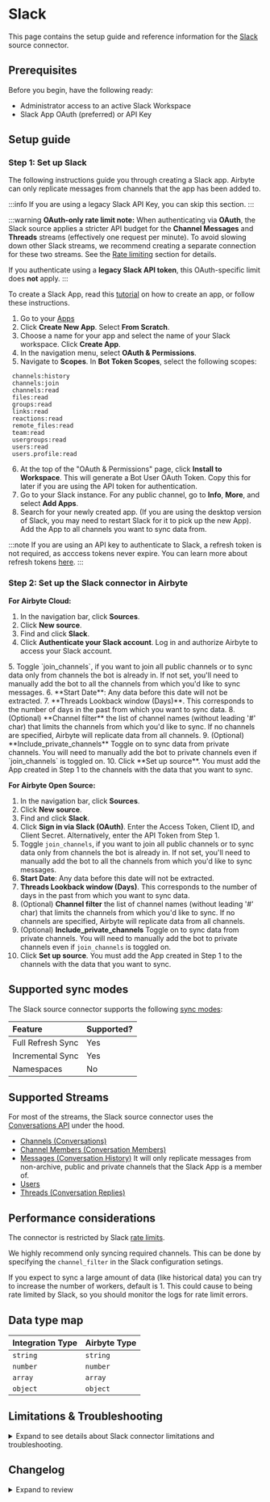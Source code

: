 # Slack

<HideInUI>

This page contains the setup guide and reference information for the [Slack](https://www.slack.com) source connector.

</HideInUI>

## Prerequisites

Before you begin, have the following ready: 

- Administrator access to an active Slack Workspace
- Slack App OAuth (preferred) or API Key

## Setup guide

### Step 1: Set up Slack

The following instructions guide you through creating a Slack app. Airbyte can only replicate messages from channels that the app has been added to.

:::info
If you are using a legacy Slack API Key, you can skip this section.
:::

:::warning
**OAuth-only rate limit note:** When authenticating via **OAuth**, the Slack source applies a stricter API budget for the **Channel Messages** and **Threads** streams (effectively one request per minute). To avoid slowing down other Slack streams, we recommend creating a separate connection for these two streams. See the [Rate limiting](#rate-limiting) section for details.

If you authenticate using a **legacy Slack API token**, this OAuth-specific limit does **not** apply.
:::

To create a Slack App, read this [tutorial](https://api.slack.com/tutorials/tracks/getting-a-token) on how to create an app, or follow these instructions. 

1. Go to your [Apps](https://api.slack.com/apps)
2. Click **Create New App**. Select **From Scratch**.
3. Choose a name for your app and select the name of your Slack workspace. Click **Create App**. 
4. In the navigation menu, select **OAuth & Permissions**.
5. Navigate to **Scopes**. In **Bot Token Scopes**, select the following scopes: 

```
 channels:history
 channels:join
 channels:read
 files:read
 groups:read
 links:read
 reactions:read
 remote_files:read
 team:read
 usergroups:read
 users:read
 users.profile:read
```

6. At the top of the "OAuth & Permissions" page, click **Install to Workspace**. This will generate a Bot User OAuth Token. Copy this for later if you are using the API token for authentication.
7. Go to your Slack instance. For any public channel, go to **Info**, **More**, and select **Add Apps**. 
8. Search for your newly created app. (If you are using the desktop version of Slack, you may need to restart Slack for it to pick up the new App). Add the App to all channels you want to sync data from.

:::note
If you are using an API key to authenticate to Slack, a refresh token is not required, as acccess tokens never expire. You can learn more about refresh tokens [here](https://api.slack.com/authentication/rotation).
:::

### Step 2: Set up the Slack connector in Airbyte

<!-- env:cloud -->

**For Airbyte Cloud:**

1. In the navigation bar, click **Sources**. 
2. Click **New source**.
3. Find and click **Slack**.
4. Click **Authenticate your Slack account**. Log in and authorize Airbyte to access your Slack account.
<FieldAnchor field="join_channels">
5. Toggle `join_channels`, if you want to join all public channels or to sync data only from channels the bot is already in. If not set, you'll need to manually add the bot to all the channels from which you'd like to sync messages.
</FieldAnchor>
<FieldAnchor field="start_date">
6. **Start Date**: Any data before this date will not be extracted.
</FieldAnchor>
<FieldAnchor field="lookback_window">
7. **Threads Lookback window (Days)**. This corresponds to the number of days in the past from which you want to sync data.
</FieldAnchor>
<FieldAnchor field="include_private_channels">
8. (Optional) **Channel filter** the list of channel names (without leading '#' char) that limits the channels from which you'd like to sync. If no channels are specified, Airbyte will replicate data from all channels.
</FieldAnchor>
<FieldAnchor field="include_private_channels">
9. (Optional) **Include_private_channels** Toggle on to sync data from private channels. You will need to manually add the bot to private channels even if `join_channels` is toggled on.
</FieldAnchor>
10. Click **Set up source**. You must add the App created in Step 1 to the channels with the data that you want to sync.
<!-- /env:cloud -->

<!-- env:oss -->

**For Airbyte Open Source:**

1. In the navigation bar, click **Sources**. 
2. Click **New source**.
3. Find and click **Slack**.
4. Click **Sign in via Slack (OAuth)**. Enter the Access Token, Client ID, and Client Secret. Alternatively, enter the API Token from Step 1.
5. Toggle `join_channels`, if you want to join all public channels or to sync data only from channels the bot is already in. If not set, you'll need to manually add the bot to all the channels from which you'd like to sync messages.
6. **Start Date**: Any data before this date will not be extracted.
7. **Threads Lookback window (Days)**. This corresponds to the number of days in the past from which you want to sync data.
8. (Optional) **Channel filter** the list of channel names (without leading '#' char) that limits the channels from which you'd like to sync. If no channels are specified, Airbyte will replicate data from all channels.
9. (Optional) **Include_private_channels** Toggle on to sync data from private channels. You will need to manually add the bot to private channels even if `join_channels` is toggled on.
10. Click **Set up source**. You must add the App created in Step 1 to the channels with the data that you want to sync.
<!-- /env:oss -->

<HideInUI>

## Supported sync modes

The Slack source connector supports the following [sync modes](https://docs.airbyte.com/cloud/core-concepts#connection-sync-modes):

| Feature           | Supported? |
| :---------------- | :--------- |
| Full Refresh Sync | Yes        |
| Incremental Sync  | Yes        |
| Namespaces        | No         |

## Supported Streams

For most of the streams, the Slack source connector uses the [Conversations API](https://api.slack.com/docs/conversations-api) under the hood.

- [Channels \(Conversations\)](https://api.slack.com/methods/conversations.list)
- [Channel Members \(Conversation Members\)](https://api.slack.com/methods/conversations.members)
- [Messages \(Conversation History\)](https://api.slack.com/methods/conversations.history) It will only replicate messages from non-archive, public and private channels that the Slack App is a member of.
- [Users](https://api.slack.com/methods/users.list)
- [Threads \(Conversation Replies\)](https://api.slack.com/methods/conversations.replies)

## Performance considerations

The connector is restricted by Slack [rate limits](https://api.slack.com/docs/rate-limits).

We highly recommend only syncing required channels. This can be done by specifying the `channel_filter` in the Slack configuration setings.

If you expect to sync a large amount of data (like historical data) you can try to increase the number of workers, default is 1. This could cause to being rate limited by Slack, so you should monitor the logs for rate limit errors.

## Data type map

| Integration Type | Airbyte Type |
| :--------------- | :----------- |
| `string`         | `string`     |
| `number`         | `number`     |
| `array`          | `array`      |
| `object`         | `object`     |

## Limitations & Troubleshooting

<details>
<summary>
Expand to see details about Slack connector limitations and troubleshooting.
</summary>

### Connector limitations

#### Rate limiting

Slack has [rate limit restrictions](https://api.slack.com/docs/rate-limits).

###### Rate Limits for Channel Messages and Threads streams: 

**OAuth authentication:** For apps authenticated via OAuth, the connector enforces a stricter budget on:
- [`conversations.replies`](https://api.slack.com/methods/conversations.replies)
- [`conversations.history`](https://api.slack.com/methods/conversations.history)

These two streams are effectively limited to **one request per minute**. Consider creating a **separate connection** for them so other streams (Users, Channels, Channel Members, etc.) are not slowed down.

**Legacy API token authentication:** When using a legacy Slack API token, this OAuth-specific one-per-minute policy does **not** apply; only Slack’s general rate limits apply.

### Troubleshooting

- Check out common troubleshooting issues for the Slack source connector on our Airbyte Forum [here](https://github.com/airbytehq/airbyte/discussions).


</details>

</HideInUI>


## Changelog

<details>
  <summary>Expand to review</summary>

| Version    | Date       | Pull Request                                             | Subject                                                                                                                                                                |
|:-----------|:-----------|:---------------------------------------------------------|:-----------------------------------------------------------------------------------------------------------------------------------------------------------------------|
| 3.1.7 | 2025-10-29 | [68772](https://github.com/airbytehq/airbyte/pull/68772) | Update dependencies |
| 3.1.6 | 2025-10-21 | [68282](https://github.com/airbytehq/airbyte/pull/68282) | Update dependencies |
| 3.1.5 | 2025-10-14 | [67767](https://github.com/airbytehq/airbyte/pull/67767) | Update dependencies |
| 3.1.4 | 2025-10-07 | [67449](https://github.com/airbytehq/airbyte/pull/67449) | Update dependencies |
| 3.1.3 | 2025-10-06 | [67084](https://github.com/airbytehq/airbyte/pull/67084) | Update dependencies |
| 3.1.2 | 2025-09-30 | [66566](https://github.com/airbytehq/airbyte/pull/66566) | Update to CDK v7 |
| 3.1.1 | 2025-09-24 | [66640](https://github.com/airbytehq/airbyte/pull/66640) | Update dependencies |
| 3.1.0 | 2025-09-18 | [66501](https://github.com/airbytehq/airbyte/pull/66501) | Promoting release candidate 3.1.0-rc.1 to a main version. |
| 3.1.0-rc.1 | 2025-09-10 | [64160](https://github.com/airbytehq/airbyte/pull/64160) | Migrate to manifest-only.                                                                                                                                              |
| 3.0.0      | 2025-09-10 | [65937](https://github.com/airbytehq/airbyte/pull/65937) | Add migration guide for missing state issue                                                                                                                            |
| 2.2.0      | 2025-09-10 | [66155](https://github.com/airbytehq/airbyte/pull/66155) | Promoting release candidate 2.2.0-rc.7 to a main version.                                                                                                              |
| 2.2.0-rc.7 | 2025-08-21 | [65132](https://github.com/airbytehq/airbyte/pull/65132) | Update API budget to depend on auth method (rate limits apply only with OAuth).                                                                                        |
| 2.2.0-rc.6 | 2025-08-14 | [64553](https://github.com/airbytehq/airbyte/pull/64553) | Add API budget for Threads and Channel Messages streams.                                                                                                               |
| 2.2.0-rc.5 | 2025-08-06 | [64530](https://github.com/airbytehq/airbyte/pull/64530) | Set use_cache = true for Channels and Channel Messages streams.                                                                                                        |
| 2.2.0-rc.4 | 2025-08-04 | [64486](https://github.com/airbytehq/airbyte/pull/64486) | Add backoff strategy for Channels stream.                                                                                                                              |
| 2.2.0-rc.3 | 2025-07-29 | [64107](https://github.com/airbytehq/airbyte/pull/64107) | Add custom partition router.                                                                                                                                           |
| 2.2.0-rc.2 | 2025-07-23 | [63732](https://github.com/airbytehq/airbyte/pull/63732) | Enable progressive rollout.                                                                                                                                            |
| 2.2.0-rc.1 | 2025-07-23 | [63278](https://github.com/airbytehq/airbyte/pull/63278) | Migrate Threads stream to manifest.                                                                                                                                    |
| 2.1.0      | 2025-07-11 | [62930](https://github.com/airbytehq/airbyte/pull/62930) | Promoting release candidate 2.1.0-rc.1 to a main version.                                                                                                              |
| 2.1.0-rc.1 | 2025-07-07 | [62110](https://github.com/airbytehq/airbyte/pull/62110) | Bump cdk v6                                                                                                                                                            |
| 2.0.2      | 2025-07-05 | [62709](https://github.com/airbytehq/airbyte/pull/62709) | Update dependencies                                                                                                                                                    |
| 2.0.1      | 2025-06-28 | [51965](https://github.com/airbytehq/airbyte/pull/51965) | Update dependencies                                                                                                                                                    |
| 2.0.0      | 2025-06-25 | [62055](https://github.com/airbytehq/airbyte/pull/62055) | Add breaking change notification for migrating to the new Slack Marketplace application to retain higher rate limits.                                                  |
| 1.3.2      | 2025-01-11 | [43812](https://github.com/airbytehq/airbyte/pull/43812) | Starting with this version, the Docker image is now rootless. Please note that this and future versions will not be compatible with Airbyte versions earlier than 0.64 |
| 1.3.1      | 2024-07-24 | [42485](https://github.com/airbytehq/airbyte/pull/42485) | Fix MRO error for `IncrementalMessageStream`                                                                                                                           |
| 1.3.0      | 2024-07-17 | [41994](https://github.com/airbytehq/airbyte/pull/41994) | Migrate to CDK v3.5.1                                                                                                                                                  |
| 1.2.0      | 2024-07-16 | [41970](https://github.com/airbytehq/airbyte/pull/41970) | Migrate to CDK v2.4.0                                                                                                                                                  |
| 1.1.13     | 2024-07-13 | [41863](https://github.com/airbytehq/airbyte/pull/41863) | Update dependencies                                                                                                                                                    |
| 1.1.12     | 2024-07-10 | [41485](https://github.com/airbytehq/airbyte/pull/41485) | Update dependencies                                                                                                                                                    |
| 1.1.11     | 2024-07-09 | [41231](https://github.com/airbytehq/airbyte/pull/41231) | Update dependencies                                                                                                                                                    |
| 1.1.10     | 2024-07-06 | [40839](https://github.com/airbytehq/airbyte/pull/40839) | Update dependencies                                                                                                                                                    |
| 1.1.9      | 2024-06-25 | [40347](https://github.com/airbytehq/airbyte/pull/40347) | Update dependencies                                                                                                                                                    |
| 1.1.8      | 2024-06-22 | [40166](https://github.com/airbytehq/airbyte/pull/40166) | Update dependencies                                                                                                                                                    |
| 1.1.7      | 2025-06-14 | [39343](https://github.com/airbytehq/airbyte/pull/39343) | Update state handling for `threads` Python stream                                                                                                                      |
| 1.1.6      | 2024-06-12 | [39132](https://github.com/airbytehq/airbyte/pull/39416) | Respect `include_private_channels` option in `threads` stream                                                                                                          |
| 1.1.5      | 2024-06-10 | [39132](https://github.com/airbytehq/airbyte/pull/39132) | Convert string state to float for `threads` stream                                                                                                                     |
| 1.1.4      | 2024-06-06 | [39271](https://github.com/airbytehq/airbyte/pull/39271) | [autopull] Upgrade base image to v1.2.2                                                                                                                                |
| 1.1.3      | 2024-06-05 | [39121](https://github.com/airbytehq/airbyte/pull/39121) | Change cursor format for `channel_messages` stream to `%s_as_float`                                                                                                    |
| 1.1.2      | 2024-05-23 | [38619](https://github.com/airbytehq/airbyte/pull/38619) | Fix cursor granularity for the `channel_messages` stream                                                                                                               |
| 1.1.1      | 2024-05-02 | [36661](https://github.com/airbytehq/airbyte/pull/36661) | Schema descriptions                                                                                                                                                    |
| 1.1.0      | 2024-04-18 | [37332](https://github.com/airbytehq/airbyte/pull/37332) | Add the capability to sync from private channels                                                                                                                       |
| 1.0.0      | 2024-04-02 | [35477](https://github.com/airbytehq/airbyte/pull/35477) | Migration to low-code CDK                                                                                                                                              |
| 0.4.1      | 2024-03-27 | [36579](https://github.com/airbytehq/airbyte/pull/36579) | Upgrade airbyte-cdk version to emit record counts as floats                                                                                                            |
| 0.4.0      | 2024-03-19 | [36267](https://github.com/airbytehq/airbyte/pull/36267) | Pin airbyte-cdk version to `^0`                                                                                                                                        |
| 0.3.9      | 2024-02-12 | [35157](https://github.com/airbytehq/airbyte/pull/35157) | Manage dependencies with Poetry                                                                                                                                        |
| 0.3.8      | 2024-02-09 | [35131](https://github.com/airbytehq/airbyte/pull/35131) | Fixed the issue when `schema discovery` fails with `502` due to the platform timeout                                                                                   |
| 0.3.7      | 2024-01-10 | [1234](https://github.com/airbytehq/airbyte/pull/1234)   | Prepare for airbyte-lib                                                                                                                                                |
| 0.3.6      | 2023-11-21 | [32707](https://github.com/airbytehq/airbyte/pull/32707) | Threads: do not use client-side record filtering                                                                                                                       |
| 0.3.5      | 2023-10-19 | [31599](https://github.com/airbytehq/airbyte/pull/31599) | Base image migration: remove Dockerfile and use the python-connector-base image                                                                                        |
| 0.3.4      | 2023-10-06 | [31134](https://github.com/airbytehq/airbyte/pull/31134) | Update CDK and remove non iterable return from records                                                                                                                 |
| 0.3.3      | 2023-09-28 | [30580](https://github.com/airbytehq/airbyte/pull/30580) | Add `bot_id` field to threads schema                                                                                                                                   |
| 0.3.2      | 2023-09-20 | [30613](https://github.com/airbytehq/airbyte/pull/30613) | Set default value for channel_filters during discover                                                                                                                  |
| 0.3.1      | 2023-09-19 | [30570](https://github.com/airbytehq/airbyte/pull/30570) | Use default availability strategy                                                                                                                                      |
| 0.3.0      | 2023-09-18 | [30521](https://github.com/airbytehq/airbyte/pull/30521) | Add unexpected fields to streams `channel_messages`, `channels`, `threads`, `users`                                                                                    |
| 0.2.0      | 2023-05-24 | [26497](https://github.com/airbytehq/airbyte/pull/26497) | Fixed `lookback window` value limitations                                                                                                                              |
| 0.1.26     | 2023-05-17 | [26186](https://github.com/airbytehq/airbyte/pull/26186) | Limited the `lookback window` range for input configuration                                                                                                            |
| 0.1.25     | 2023-03-20 | [22889](https://github.com/airbytehq/airbyte/pull/22889) | Specified date formatting in specification                                                                                                                             |
| 0.1.24     | 2023-03-20 | [24126](https://github.com/airbytehq/airbyte/pull/24126) | Increase page size to 1000                                                                                                                                             |
| 0.1.23     | 2023-02-21 | [21907](https://github.com/airbytehq/airbyte/pull/21907) | Do not join channels that not gonna be synced                                                                                                                          |
| 0.1.22     | 2023-01-27 | [22022](https://github.com/airbytehq/airbyte/pull/22022) | Set `AvailabilityStrategy` for streams explicitly to `None`                                                                                                            |
| 0.1.21     | 2023-01-12 | [21321](https://github.com/airbytehq/airbyte/pull/21321) | Retry Timeout error                                                                                                                                                    |
| 0.1.20     | 2022-12-21 | [20767](https://github.com/airbytehq/airbyte/pull/20767) | Update schema                                                                                                                                                          |
| 0.1.19     | 2022-12-01 | [19970](https://github.com/airbytehq/airbyte/pull/19970) | Remove OAuth2.0 broken `refresh_token` support                                                                                                                         |
| 0.1.18     | 2022-09-28 | [17315](https://github.com/airbytehq/airbyte/pull/17315) | Always install latest version of Airbyte CDK                                                                                                                           |
| 0.1.17     | 2022-08-28 | [16085](https://github.com/airbytehq/airbyte/pull/16085) | Increase unit test coverage                                                                                                                                            |
| 0.1.16     | 2022-08-28 | [16050](https://github.com/airbytehq/airbyte/pull/16050) | Fix SATs                                                                                                                                                               |
| 0.1.15     | 2022-03-31 | [11613](https://github.com/airbytehq/airbyte/pull/11613) | Add 'channel_filter' config and improve performance                                                                                                                    |
| 0.1.14     | 2022-01-26 | [9575](https://github.com/airbytehq/airbyte/pull/9575)   | Correct schema                                                                                                                                                         |
| 0.1.13     | 2021-11-08 | [7499](https://github.com/airbytehq/airbyte/pull/7499)   | Remove base-python dependencies                                                                                                                                        |
| 0.1.12     | 2021-10-07 | [6570](https://github.com/airbytehq/airbyte/pull/6570)   | Implement OAuth support with OAuth authenticator                                                                                                                       |
| 0.1.11     | 2021-08-27 | [5830](https://github.com/airbytehq/airbyte/pull/5830)   | Fix sync operations hang forever issue                                                                                                                                 |
| 0.1.10     | 2021-08-27 | [5697](https://github.com/airbytehq/airbyte/pull/5697)   | Fix max retries issue                                                                                                                                                  |
| 0.1.9      | 2021-07-20 | [4860](https://github.com/airbytehq/airbyte/pull/4860)   | Fix reading threads issue                                                                                                                                              |
| 0.1.8      | 2021-07-14 | [4683](https://github.com/airbytehq/airbyte/pull/4683)   | Add float_ts primary key                                                                                                                                               |
| 0.1.7      | 2021-06-25 | [3978](https://github.com/airbytehq/airbyte/pull/3978)   | Release Slack CDK Connector                                                                                                                                            |

</details>
